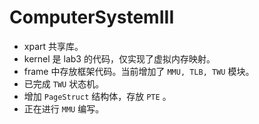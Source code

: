 # ComputerSystemIII

- xpart 共享库。
- kernel 是 lab3 的代码，仅实现了虚拟内存映射。
- frame 中存放框架代码。当前增加了 `MMU, TLB, TWU` 模块。
- 已完成 `TWU` 状态机。
- 增加 `PageStruct` 结构体，存放 `PTE` 。
- 正在进行 `MMU` 编写。
